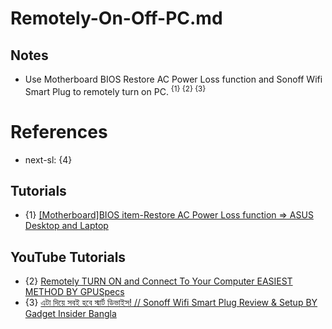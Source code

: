 # Remotely-On-Off-PC.md

## Notes

* Use Motherboard BIOS Restore AC Power Loss function and Sonoff Wifi Smart Plug to remotely turn on PC. <sup>{1} {2} {3}</sup>

# References

* next-sl: {4}

## Tutorials

* {1} [[Motherboard]BIOS item-Restore AC Power Loss function => ASUS Desktop and Laptop](https://www.asus.com/support/faq/1049855/)

## YouTube Tutorials

* {2} [Remotely TURN ON and Connect To Your Computer EASIEST METHOD BY GPUSpecs](https://www.youtube.com/watch?v=-eqr4jkpI3I)
* {3} [এটা দিয়ে সবই হবে স্মার্ট ডিভাইস! // Sonoff Wifi Smart Plug Review & Setup BY Gadget Insider Bangla](https://www.youtube.com/watch?v=kw82UXblSIo)
